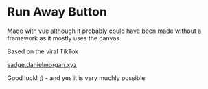 # Run Away Button

Made with vue although it probably could have been made without a framework as it mostly uses the canvas.

Based on the viral TikTok

[sadge.danielmorgan.xyz](https://sadge.danielmorgan.xyz)

Good luck! ;)
\- and yes it is very muchly possible

